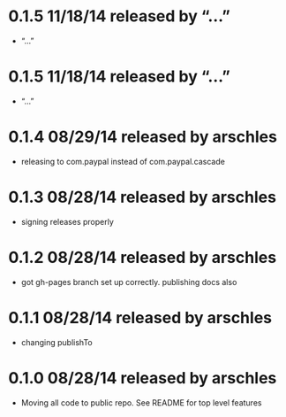 
# 0.1.5 11/18/14 released by “…”
* “…”

# 0.1.5 11/18/14 released by “…”
* “…”

# 0.1.4 08/29/14 released by arschles
* releasing to com.paypal instead of com.paypal.cascade

# 0.1.3 08/28/14 released by arschles
* signing releases properly

# 0.1.2 08/28/14 released by arschles
* got gh-pages branch set up correctly. publishing docs also

# 0.1.1 08/28/14 released by arschles
* changing publishTo

# 0.1.0 08/28/14 released by arschles
* Moving all code to public repo. See README for top level features
